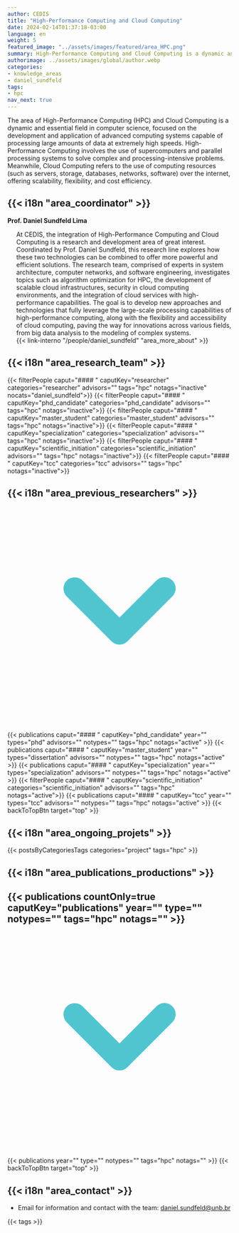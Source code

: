 ```yaml
---
author: CEDIS
title: "High-Performance Computing and Cloud Computing"
date: 2024-02-14T01:37:18-03:00
language: en
weight: 5
featured_image: "../assets/images/featured/area_HPC.png"
summary: High-Performance Computing and Cloud Computing is a dynamic and essential field in computer science, focused on the development and application of advanced computing systems capable of processing large amounts of data at extremely high speeds.
authorimage: ../assets/images/global/author.webp
categories:
- knowledge_areas
- daniel_sundfeld
tags: 
- hpc
nav_next: true
---
```

<div id="top"></div>

The area of High-Performance Computing (HPC) and Cloud Computing is a dynamic and essential field in computer science, focused on the development and application of advanced computing systems capable of processing large amounts of data at extremely high speeds. High-Performance Computing involves the use of supercomputers and parallel processing systems to solve complex and processing-intensive problems. Meanwhile, Cloud Computing refers to the use of computing resources (such as servers, storage, databases, networks, software) over the internet, offering scalability, flexibility, and cost efficiency.

## {{< i18n "area_coordinator" >}}
**Prof. Daniel Sundfeld Lima**
<div style="margin-left: 20px;">
At CEDIS, the integration of High-Performance Computing and Cloud Computing is a research and development area of great interest. Coordinated by Prof. Daniel Sundfeld, this research line explores how these two technologies can be combined to offer more powerful and efficient solutions. The research team, comprised of experts in system architecture, computer networks, and software engineering, investigates topics such as algorithm optimization for HPC, the development of scalable cloud infrastructures, security in cloud computing environments, and the integration of cloud services with high-performance capabilities. The goal is to develop new approaches and technologies that fully leverage the large-scale processing capabilities of high-performance computing, along with the flexibility and accessibility of cloud computing, paving the way for innovations across various fields, from big data analysis to the modeling of complex systems.
<br>
{{< link-interno "/people/daniel_sundfeld" "area_more_about" >}}
</div>

## {{< i18n "area_research_team" >}}

{{< filterPeople caput="#### " caputKey="researcher" categories="researcher" advisors="" tags="hpc" notags="inactive" nocats="daniel_sundfeld">}}
{{< filterPeople caput="#### " caputKey="phd_candidate" categories="phd_candidate" advisors="" tags="hpc" notags="inactive">}}
{{< filterPeople caput="#### " caputKey="master_student" categories="master_student" advisors="" tags="hpc" notags="inactive">}}
{{< filterPeople caput="#### " caputKey="specialization" categories="specialization" advisors="" tags="hpc" notags="inactive">}}
{{< filterPeople caput="#### " caputKey="scientific_initiation" categories="scientific_initiation" advisors="" tags="hpc" notags="inactive">}}
{{< filterPeople caput="#### " caputKey="tcc" categories="tcc" advisors="" tags="hpc" notags="inactive">}}

<div id="previous-collaborators" x-data="{ showPrevious: false }">
    <h2 id="former-collaborators-title" @click="showPrevious = !showPrevious" class="text-xl font-bold mb-2 cursor-pointer flex items-center text-primary-900">
      {{< i18n "area_previous_researchers" >}}
      <svg :class="{'rotate-0': !showPrevious, 'rotate-180': showPrevious}" class="ml-2 h-5 w-5 transform transition-transform duration-200" xmlns="http://www.w3.org/2000/svg" viewBox="0 0 20 20" fill="#51C5CF"><path fill-rule="evenodd" d="M5.293 7.293a1 1 0 011.414 0L10 10.586l3.293-3.293a1 1 0 111.414 1.414l-4 4a1 1 0 01-1.414 0l-4-4a1 1 0 010-1.414z" clip-rule="evenodd" /></svg>
    </h2>
    <div x-show="showPrevious" x-cloak>
    {{< publications caput="#### " caputKey="phd_candidate"  year="" types="phd" advisors="" notypes="" tags="hpc" notags="active" >}}
    {{< publications caput="#### " caputKey="master_student" year="" types="dissertation" advisors="" notypes="" tags="hpc" notags="active" >}}
    {{< publications caput="#### " caputKey="specialization" year="" types="specialization" advisors="" notypes="" tags="hpc" notags="active" >}}
    {{< filterPeople caput="#### " caputKey="scientific_initiation" categories="scientific_initiation" advisors="" tags="hpc" notags="active">}}
    {{< publications caput="#### " caputKey="tcc" year="" types="tcc" advisors="" notypes="" tags="hpc" notags="active" >}}
    {{< backToTopBtn target="top" >}}
    </div>
  </div>

## {{< i18n "area_ongoing_projets" >}}

{{< postsByCategoriesTags categories="project" tags="hpc" >}}

## {{< i18n "area_publications_productions" >}}

<div id="npublications-section" x-data="{ showPublications: false }">
    <h2 id="npublications-title" @click="showPublications = !showPublications" class="text-xl font-bold mb-2 cursor-pointer flex items-center text-primary-900">
      {{< publications countOnly=true caputKey="publications" year="" type="" notypes="" tags="hpc" notags="" >}}
      <svg :class="{'rotate-0': !showPublications, 'rotate-180': showPublications}" class="ml-2 h-5 w-5 transform transition-transform duration-200" xmlns="http://www.w3.org/2000/svg" viewBox="0 0 20 20" fill="#51C5CF"><path fill-rule="evenodd" d="M5.293 7.293a1 1 0 011.414 0L10 10.586l3.293-3.293a1 1 0 111.414 1.414l-4 4a1 1 0 01-1.414 0l-4-4a1 1 0 010-1.414z" clip-rule="evenodd" /></svg>
    </h2>
    <div x-show="showPublications" x-cloak>
      {{< publications year="" type="" notypes="" tags="hpc" notags="" >}} 
      {{< backToTopBtn target="top" >}}
    </div>
</div>

## {{< i18n "area_contact" >}}
- Email for information and contact with the team: [daniel.sundfeld@unb.br](mailto:daniel.sundfeld@unb.br)

{{< tags >}}